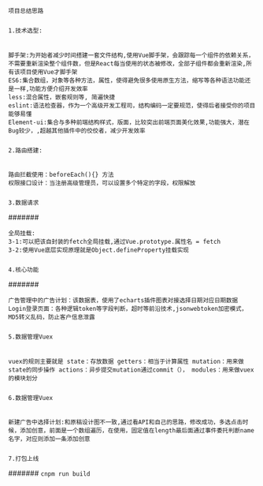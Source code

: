
#
```
项目总结思路
```

###
```1.技术选型:```

######
```vue脚手架、ES6、less、eslint,Element-ui语法等
脚手架:为开始者减少时间搭建一套文件结构,使用Vue脚手架，会跟踪每一个组件的依赖关系，不需要重新渲染整个组件数，但是React每当使用的状态被修改，全部子组件都会重新渲染,所有该项目使用Vue才脚手架
ES6:集合数组，对象等各种方法，属性，使得避免很多使用原生方法，缩写等各种语法功能还是一样,功能方便介绍开发效率
less:混合属性，嵌套规则等, 简遍快捷
eslint:语法检查器，作为一个高级开发工程司，结构编码一定要规范，使得后者接受你的项目能够易懂
Element-ui:集合与多种前端结构样式，版面，比较突出前端页面美化效果,功能强大，潜在Bug较少，,超越其他插件中的佼佼者，减少开发效率
```

###
```2.路由搭建: ```

######
``` 路由插件：使用插件vue-router
路由拦截使用：beforeEach(){} 方法
权限接口设计：当注册高级管理员，可以设置多个特定的字段，权限解放
```

###
```3.数据请求```

#######
``` 数据请求：使用自封装的fetch请求后台数据，fetch基础封装还是源于ajax中XMLHttpRequest客户端和服务器之间传输数据的功能
全局挂载:
3-1:可以把该自封装的fetch全局挂载,通过Vue.prototype.属性名 = fetch
3-2:使用Vue底层实现原理就是Object.defineProperty挂载实现
```

###
```4.核心功能```

#######
```新建广告中选择计划:上传创意单选和多选,使用了插件Element-ui,实现,对应则添加一条添加创意
广告管理中的广告计划：该数据表，使用了echarts插件图表对接选择日期对应日期数据
Login登录页面：各种逻辑token等字段判断，超时等前沿技术,jsonwebtoken加密模式，MD5转义乱码，防止客户信息泄露
```

###
```5.数据管理Vuex```

######
```vuex：Vuex技术实现的数据管理,因为vuex相当于一个全局的状态管理。简单点理解就是全局变量，只不过vuex里面有数据规则（），可以实时响应。双向绑定的实现。
vuex的规则主要就是 state：存放数据 getters：相当于计算属性 mutation：用来做state的同步操作 actions：异步提交mutation通过commit（）， modules：用来做vuex的模块划分
```

###
```6.数据管理Vuex```

######
```less:期间出现BUG,脚手架未配置less,需要配置less-loader和下载less。
新建广告中选择计划:和原稿设计图不一致,通过看API和自己的思路，修改成功，多选点击时候，添加创意，前面是一个数组遍历，在使用，固定值在length最后面通过事件委托判断name名字，对应则添加一条添加创意
```


###
```7.打包上线```

#######
```cnpm run build```













